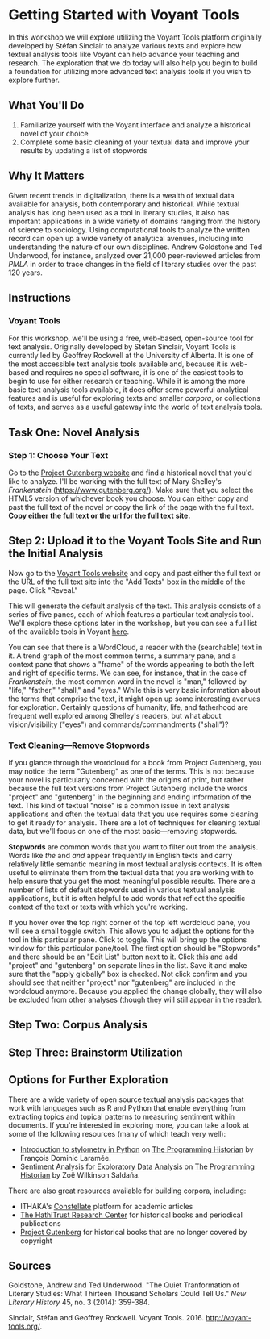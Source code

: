 # Getting Started with Voyant Tools
In this workshop we will explore utilizing the Voyant Tools platform originally developed by Stéfan Sinclair to analyze various texts and explore how textual analysis tools like Voyant can help advance your teaching and research. The exploration that we do today will also help you begin to build a foundation for utilizing more advanced text analysis tools if you wish to explore further. 

## What You'll Do
1. Familiarize yourself with the Voyant interface and analyze a historical novel of your choice
2. Complete some basic cleaning of your textual data and improve your results by updating a list of stopwords

## Why It Matters
Given recent trends in digitalization, there is a wealth of textual data available for analysis, both contemporary and historical. While textual analysis has long been used as a tool in literary studies, it also has important applications in a wide variety of domains ranging from the history of science to sociology. Using computational tools to analyze the written record can open up a wide variety of analytical avenues, including into understanding the nature of our own disciplines. Andrew Goldstone and Ted Underwood, for instance, analyzed over 21,000 peer-reviewed articles from *PMLA* in order to trace changes in the field of literary studies over the past 120 years. 

## Instructions
### Voyant Tools
For this workshop, we'll be using a free, web-based, open-source tool for text analysis. Originally developed by Stéfan Sinclair, Voyant Tools is currently led by Geoffrey Rockwell at the University of Alberta. It is one of the most accessible text analysis tools available and, because it is web-based and requires no special software, it is one of the easiest tools to begin to use for either research or teaching. While it is among the more basic text analysis tools available, it does offer some powerful analytical features and is useful for exploring texts and smaller *corpora*, or collections of texts, and serves as a useful gateway into the world of text analysis tools.

## Task One: Novel Analysis

### Step 1: Choose Your Text
Go to the [Project Gutenberg website](https://www.gutenberg.org/) and find a historical novel that you'd like to analyze. I'll be working with the full text of Mary Shelley's *Frankenstein* (https://www.gutenberg.org/). Make sure that you select the HTML5 version of whichever book you choose. You can either copy and past the full text of the novel *or* copy the link of the page with the full text. **Copy either the full text or the url for the full text site.**

## Step 2: Upload it to the Voyant Tools Site and Run the Initial Analysis
Now  go to the [Voyant Tools website](https://voyant-tools.org/) and copy and past either the full text or the URL of the full text site into the "Add Texts" box in the middle of the page. Click "Reveal." 

This will generate the default analysis of the text. This analysis consists of a series of five panes, each of which features a particular text analysis tool. We'll explore these options later in the workshop, but you can see a full list of the available tools in Voyant [here](https://voyant-tools.org/docs/#!/guide/tools_). 

You can see that there is a WordCloud, a reader with the (searchable) text in it. A trend graph of the most common terms, a summary pane, and a context pane that shows a "frame" of the words appearing to both the left and right of specific terms. We can see, for instance, that in the case of *Frankenstein*, the most common word in the novel is "man," followed by "life," "father," "shall," and "eyes." While this is very basic information about the terms that comprise the text, it might open up some interesting avenues for exploration. Certainly questions of humanity, life, and fatherhood are frequent well explored among Shelley's readers, but what about vision/visibility ("eyes") and commands/commandments ("shall")?

### Text Cleaning—Remove Stopwords
If you glance through the wordcloud for a book from Project Gutenberg, you may notice the term "Gutenberg" as one of the terms. This is not because your novel is particularly concerned with the origins of print, but rather because the full text versions from Project Gutenberg include the words "project" and "gutenberg" in the beginning and ending information of the text. This kind of textual "noise" is a common issue in text analysis applications and often the textual data that you use requires some cleaning to get it ready for analysis. There are a lot of techniques for cleaning textual data, but we'll focus on one of the most basic—removing stopwords.

 **Stopwords** are common words that you want to filter out from the analysis. Words like *the* and *and* appear frequently in English texts and carry relatively little semantic meaning in most textual analysis contexts. It is often useful to eliminate them from the textual data that you are working with to help ensure that you get the most meaningful possible results. There are a number of lists of default stopwords used in various textual analysis applications, but it is often helpful to add words that reflect the specific context of the text or texts with which you're working. 

 If you hover over the top right corner of the top left wordcloud pane, you will see a small toggle switch. This allows you to adjust the options for the tool in this particular pane. Click to toggle. This will bring up the options window for this particular pane/tool. The first option should be "Stopwords" and there should be an "Edit List" button next to it. Click this and add "project" and "gutenberg" on separate lines in the list. Save it and make sure that the "apply globally" box is checked. Not click confirm and you should see that neither "project" nor "gutenberg" are included in the wordcloud anymore. Because you applied the change globally, they will also be excluded from other analyses (though they will still appear in the reader). 

## Step Two: Corpus Analysis

## Step Three: Brainstorm Utilization

## Options for Further Exploration
There are a wide variety of open source textual analysis packages that work with languages such as R and Python that enable everything from extracting topics and topical patterns to measuring sentiment within documents. If you're interested in exploring more, you can take a look at some of the following resources (many of which teach very well): 
- [Introduction to 
stylometry in Python](https://programminghistorian.org/en/lessons/introduction-to-stylometry-with-python) on [The Programming Historian](https://programminghistorian.org/) by François Dominic Laramée. 
- [Sentiment Analysis for Exploratory Data Analysis](https://programminghistorian.org/en/lessons/sentiment-analysis) on [The Programming Historian](https://programminghistorian.org/) by Zoë Wilkinson Saldaña. 

There are also great resources available for building corpora, including: 
- ITHAKA's [Constellate](https://constellate.org/) platform for academic articles
- [The HathiTrust Research Center](https://www.hathitrust.org/htrc) for historical books and periodical publications
- [Project Gutenberg](https://www.gutenberg.org/) for historical books that are no longer covered by copyright

## Sources
Goldstone, Andrew and Ted Underwood. "The Quiet Tranformation of Literary Studies: What Thirteen Thousand Scholars Could Tell Us." *New Literary History* 45, no. 3 (2014): 359-384.

Sinclair, Stéfan and Geoffrey Rockwell. Voyant Tools. 2016. http://voyant-tools.org/. 